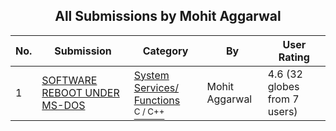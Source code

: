 ﻿<div align="center">

## All Submissions by Mohit Aggarwal

</div>

No.  | Submission | Category | By   | User Rating
---- | ---------- | -------- | ---- | -----------
1 | [SOFTWARE REBOOT UNDER  MS\-DOS<br />](https://github.com/Planet-Source-Code/mohit-aggarwal-software-reboot-under-ms-dos__3-3138) | [System Services/ Functions<br /><sup>C / C++</sup>](../ByCategory/system-services-functions__3-23.md) | Mohit Aggarwal | 4.6 (32 globes from 7 users)
